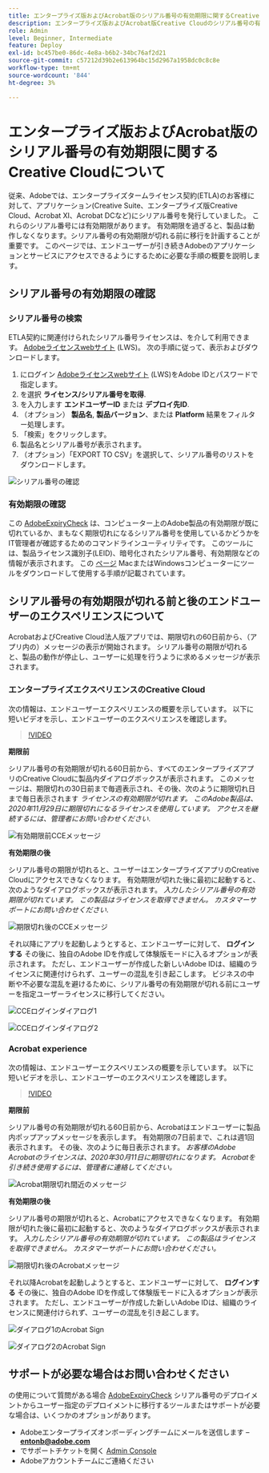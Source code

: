 ```yaml
---
title: エンタープライズ版およびAcrobat版のシリアル番号の有効期限に関するCreative Cloudについて
description: エンタープライズ版およびAcrobat版Creative Cloudのシリアル番号の有効期限について
role: Admin
level: Beginner, Intermediate
feature: Deploy
exl-id: bc457be0-86dc-4e8a-b6b2-34bc76af2d21
source-git-commit: c57212d39b2e613964bc15d2967a1958dc0c8c8e
workflow-type: tm+mt
source-wordcount: '844'
ht-degree: 3%

---
```


# エンタープライズ版およびAcrobat版のシリアル番号の有効期限に関するCreative Cloudについて

従来、Adobeでは、エンタープライズタームライセンス契約(ETLA)のお客様に対して、アプリケーション(Creative Suite、エンタープライズ版Creative Cloud、Acrobat XI、Acrobat DCなど)にシリアル番号を発行していました。 これらのシリアル番号には有効期限があります。 有効期限を過ぎると、製品は動作しなくなります。シリアル番号の有効期限が切れる前に移行を計画することが重要です。 このページでは、エンドユーザーが引き続きAdobeのアプリケーションとサービスにアクセスできるようにするために必要な手順の概要を説明します。

## シリアル番号の有効期限の確認

### シリアル番号の検索

ETLA契約に関連付けられたシリアル番号ライセンスは、を介して利用できます。 [Adobeライセンスwebサイト](https://licensing.adobe.com/) (LWS)。 次の手順に従って、表示およびダウンロードします。

1. にログイン [Adobeライセンスwebサイト](https://licensing.adobe.com/) (LWS)をAdobe IDとパスワードで指定します。
1. を選択 **ライセンス/シリアル番号を取得**.
1. を入力します **エンドユーザーID** または **デプロイ先ID**.
1. （オプション） **製品名**, **製品バージョン**、または **Platform** 結果をフィルター処理します。
1. 「検索」をクリックします。
1. 製品名とシリアル番号が表示されます。
1. （オプション）「EXPORT TO CSV」を選択して、シリアル番号のリストをダウンロードします。

![シリアル番号の確認](assets/retrieveserialnumbers.png)

### 有効期限の確認

この [AdobeExpiryCheck](https://helpx.adobe.com/enterprise/kb/volume-license-expiration-check.html) は、コンピューター上のAdobe製品の有効期限が既に切れているか、まもなく期限切れになるシリアル番号を使用しているかどうかをIT管理者が確認するためのコマンドラインユーティリティです。 このツールには、製品ライセンス識別子(LEID)、暗号化されたシリアル番号、有効期限などの情報が表示されます。 この [ページ](https://helpx.adobe.com/enterprise/kb/volume-license-expiration-check.html) MacまたはWindowsコンピューターにツールをダウンロードして使用する手順が記載されています。

## シリアル番号の有効期限が切れる前と後のエンドユーザーのエクスペリエンスについて

AcrobatおよびCreative Cloud法人版アプリでは、期限切れの60日前から、（アプリ内の）メッセージの表示が開始されます。 シリアル番号の期限が切れると、製品の動作が停止し、ユーザーに処理を行うように求めるメッセージが表示されます。

### エンタープライズエクスペリエンスのCreative Cloud

次の情報は、エンドユーザーエクスペリエンスの概要を示しています。 以下に短いビデオを示し、エンドユーザーのエクスペリエンスを確認します。

>[!VIDEO](https://video.tv.adobe.com/v/331746?hidetitle=true)

**期限前**

シリアル番号の有効期限が切れる60日前から、すべてのエンタープライズアプリのCreative Cloudに製品内ダイアログボックスが表示されます。 このメッセージは、期限切れの30日前まで毎週表示され、その後、次のように期限切れ日まで毎日表示されます *ライセンスの有効期限が切れます。 このAdobe製品は、2020年11月29日に期限切れになるライセンスを使用しています。 アクセスを継続するには、管理者にお問い合わせください*.

![有効期限前CCEメッセージ](assets/cceexpiring.png)

**有効期限の後**

シリアル番号の期限が切れると、ユーザーはエンタープライズアプリのCreative Cloudにアクセスできなくなります。 有効期限が切れた後に最初に起動すると、次のようなダイアログボックスが表示されます。 *入力したシリアル番号の有効期限が切れています。 この製品はライセンスを取得できません。 カスタマーサポートにお問い合わせください*.

![期限切れ後のCCEメッセージ](assets/cceafterexpire.png)

それ以降にアプリを起動しようとすると、エンドユーザーに対して、 **ログインする** その後に、独自のAdobe IDを作成して体験版モードに入るオプションが表示されます。 ただし、エンドユーザーが作成した新しいAdobe IDは、組織のライセンスに関連付けられず、ユーザーの混乱を引き起こします。 ビジネスの中断や不必要な混乱を避けるために、シリアル番号の有効期限が切れる前にユーザーを指定ユーザーライセンスに移行してください。

![CCEログインダイアログ1](assets/ccesignin1.png)

![CCEログインダイアログ2](assets/ccesignin2.png)

### Acrobat experience

次の情報は、エンドユーザーエクスペリエンスの概要を示しています。 以下に短いビデオを示し、エンドユーザーのエクスペリエンスを確認します。

>[!VIDEO](https://video.tv.adobe.com/v/331749?hidetitle=true)


**期限前**

シリアル番号の有効期限が切れる60日前から、Acrobatはエンドユーザーに製品内ポップアップメッセージを表示します。 有効期限の7日前まで、これは週1回表示されます。 その後、次のように毎日表示されます。 *お客様のAdobe Acrobatのライセンスは、2020年30月11日に期限切れになります。 Acrobatを引き続き使用するには、管理者に連絡してください。*

![Acrobat期限切れ間近のメッセージ](assets/acrobatexpiring.png)

**有効期限の後**

シリアル番号の期限が切れると、Acrobatにアクセスできなくなります。 有効期限が切れた後に最初に起動すると、次のようなダイアログボックスが表示されます。 *入力したシリアル番号の有効期限が切れています。 この製品はライセンスを取得できません。 カスタマーサポートにお問い合わせください。*

![期限切れ後のAcrobatメッセージ](assets/acrobatafterexpire.png)

それ以降Acrobatを起動しようとすると、エンドユーザーに対して、 **ログインする** その後に、独自のAdobe IDを作成して体験版モードに入るオプションが表示されます。 ただし、エンドユーザーが作成した新しいAdobe IDは、組織のライセンスに関連付けられず、ユーザーの混乱を引き起こします。

![ダイアログ1のAcrobat Sign](assets/acrobatsignin1.png)

![ダイアログ2のAcrobat Sign](assets/acrobatsignin2.png)

## サポートが必要な場合はお問い合わせください

の使用について質問がある場合 [AdobeExpiryCheck](https://helpx.adobe.com/enterprise/kb/volume-license-expiration-check.html) シリアル番号のデプロイメントからユーザー指定のデプロイメントに移行するツールまたはサポートが必要な場合は、いくつかのオプションがあります。
* Adobeエンタープライズオンボーディングチームにメールを送信します –  **entonb@adobe.com**
* でサポートチケットを開く [Admin Console](https://adminconsole.adobe.com/support)
* Adobeアカウントチームにご連絡ください
